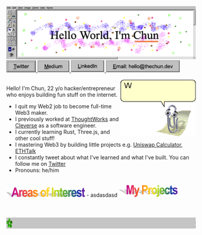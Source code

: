 <img src="./assets/header.png">
<a href="https://twitter.com/chunza2542" target="_blank">
  <img src="./assets/twitter.png" height="32">
</a>
<a href="https://medium.com/@chunza2542" target="_blank">
  <img src="./assets/medium.png" height="32">
</a>
<a href="https://www.linkedin.com/in/chunza2542/" target="_blank">
  <img src="./assets/linkedin.png" height="32">
</a>
<a href="mailto:hello@thechun.dev">
  <img src="./assets/email.png" height="32">
</a>
<br>
<br>

<a target="_blank" href="https://twitter.com/messages/compose?text=Hello!%20Chun&recipient_id=734228556910186498">
  <img align="right" src="./assets/clippy.gif" width=200 />
</a>

Hello! I'm Chun, 22 y/o hacker/entrepreneur who enjoys building fun stuff on the internet.
- I quit my Web2 job to become full-time Web3 maker.
- I previously worked at [ThoughtWorks](https://www.thoughtworks.com/) and [Cleverse](https://cleverse.com/) as a software engineer.
- I currently learning Rust, Three.js, and other cool stuff!
- I mastering Web3 by building little projects e.g. [Uniswap Calculator](https://uniswapv3.thechun.dev/), [ETHTalk](https://ethtalk.app/)
- I constantly tweet about what I've learned and what I've built. You can follow me on [Twitter](https://twitter.com/chunza2542)
- Pronouns: he/him

<br>
<img src="./assets/topic-areasofintesrest.png" height="26">
- asdasdasd

<img src="./assets/topic-myprojects.png" height="32">

<br>
<br>
<br>
<br>
<img src="./assets/footer-marquee.gif" height="30">
